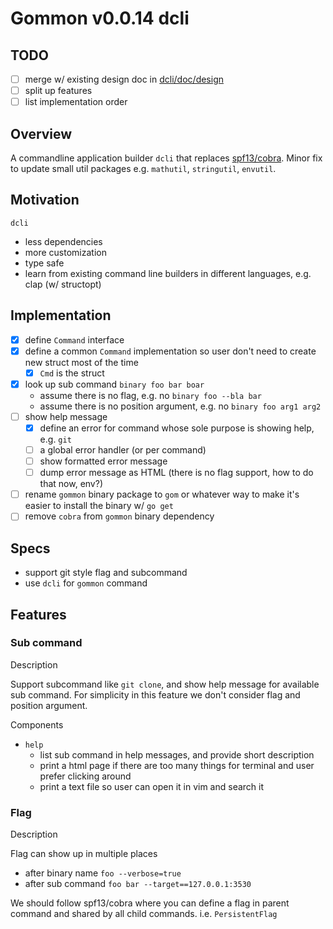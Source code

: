 # Gommon v0.0.14 dcli

## TODO

- [ ] merge w/ existing design doc in [dcli/doc/design](../../../dcli/doc/design)
- [ ] split up features
- [ ] list implementation order
 
## Overview

A commandline application builder `dcli` that replaces [spf13/cobra](https://github.com/spf13/cobra).
Minor fix to update small util packages e.g. `mathutil`, `stringutil`, `envutil`.

## Motivation

`dcli`

- less dependencies
- more customization
- type safe
- learn from existing command line builders in different languages, e.g. clap (w/ structopt)

## Implementation

- [x] define `Command` interface
- [x] define a common `Command` implementation so user don't need to create new struct most of the time
  - [x] `Cmd` is the struct
- [x] look up sub command `binary foo bar boar`
  - assume there is no flag, e.g. no `binary foo --bla bar`
  - assume there is no position argument, e.g. no `binary foo arg1 arg2`
- [ ] show help message
  - [x] define an error for command whose sole purpose is showing help, e.g. `git`
  - [ ] a global error handler (or per command)
  - [ ] show formatted error message
  - [ ] dump error message as HTML (there is no flag support, how to do that now, env?)
- [ ] rename `gommon` binary package to `gom` or whatever way to make it's easier to install the binary w/ `go get`
- [ ] remove `cobra` from `gommon` binary dependency

## Specs

- support git style flag and subcommand
- use `dcli` for `gommon` command

## Features

### Sub command

Description

Support subcommand like `git clone`, and show help message for available sub command.
For simplicity in this feature we don't consider flag and position argument.

Components

- `help`
  - list sub command in help messages, and provide short description
  - print a html page if there are too many things for terminal and user prefer clicking around
  - print a text file so user can open it in vim and search it
  
### Flag

Description

Flag can show up in multiple places

- after binary name `foo --verbose=true`
- after sub command `foo bar --target==127.0.0.1:3530`

We should follow spf13/cobra where you can define a flag in parent command and shared by all child commands.
i.e. `PersistentFlag`